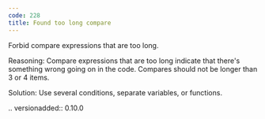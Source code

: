 ```yaml
---
code: 228
title: Found too long compare
---
```



Forbid compare expressions that are too long.

Reasoning:
    Compare expressions that are too long indicate
    that there's something wrong going on in the code.
    Compares should not be longer than 3 or 4 items.

Solution:
    Use several conditions, separate variables, or functions.

.. versionadded:: 0.10.0
